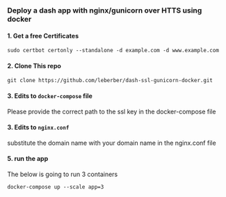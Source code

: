 ### **Deploy a dash app with nginx/gunicorn over HTTS using docker**
####  1. Get a free Certificates
``` 
sudo certbot certonly --standalone -d example.com -d www.example.com
```
####  2. Clone This repo
```
git clone https://github.com/leberber/dash-ssl-gunicorn-docker.git
```
####  3. Edits to `docker-compose` file
Please provide the correct path to the ssl key in the docker-compose file

####  3. Edits to `nginx.conf`
substitute the domain name with your domain name in the nginx.conf file 
####  5. run the app
The below is going to run 3 containers
```
docker-compose up --scale app=3 
```


